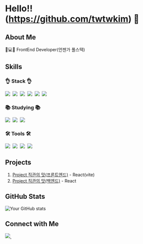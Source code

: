 # Hello!! (https://github.com/twtwkim) 👋

## About Me
🌱💻🌱 FrontEnd Developer(언젠가 풀스택)

## Skills
<h3>👌 Stack 👌</h3>
 <div>
  <img src="https://img.shields.io/badge/react-20232a.svg?style=for-the-badge&logo=react&logoColor=61DAFB" />&nbsp
   <img src="https://img.shields.io/badge/React%20Query-FF4154?style=for-the-badge&logo=react%20query&logoColor=white" />&nbsp
  <img src="https://img.shields.io/badge/javascript-F7DF1E.svg?style=for-the-badge&logo=javascript&logoColor=20232a" />&nbsp
  <img src="https://img.shields.io/badge/html5-E34F26.svg?style=for-the-badge&logo=html5&logoColor=white" />&nbsp
  <img src="https://img.shields.io/badge/styled--components-DB7093?style=for-the-badge&logo=styled-components&logoColor=ffd35b" />&nbsp
  <img src="https://img.shields.io/badge/css3-1572B6.svg?style=for-the-badge&logo=css3&logoColor=white" />&nbsp
 </div>
<h3>📚 Studying 📚</h3>
<div>
  <img src="https://img.shields.io/badge/typescript-007ACC.svg?style=for-the-badge&logo=typescript&logoColor=white" />&nbsp
  <img src="https://img.shields.io/badge/python-3670A0?style=for-the-badge&logo=python&logoColor=ffdd54" />&nbsp
  <img src="https://img.shields.io/badge/pandas-150458.svg?style=for-the-badge&logo=pandas&logoColor=white" />&nbsp
</div>
<h3>🛠 Tools 🛠</h3>
<div>
  <img src="https://img.shields.io/badge/git-F05033.svg?style=for-the-badge&logo=git&logoColor=white" />&nbsp
  <img src="https://img.shields.io/badge/github-181717.svg?style=for-the-badge&logo=github&logoColor=white" />&nbsp
  <img src="https://img.shields.io/badge/Notion-F3F3F3.svg?style=for-the-badge&logo=notion&logoColor=black" />&nbsp
  <img src="https://img.shields.io/badge/VSCode-2C2C32.svg?style=for-the-badge&logo=visual-studio-code&logoColor=22ABF3" />&nbsp
</div>

## Projects
1. [Project 직관의 맛(프론트엔드)](https://github.com/twtwkim/project.React.git) - React(vite)
2. [Project 직관의 맛(백엔드)](https://github.com/twtwkim/project.React-Server.git) - React

## GitHub Stats
![Your GitHub stats](https://github-readme-stats.vercel.app/api?username=twtwkim&show_icons=true&theme=radical)

## Connect with Me
<a href="mailto:alfog23@gmail.com">
    <img
      src="https://img.shields.io/badge/alfog23@gmail.com-D14836?style=for-the-badge&logo=gmail&logoColor=white"/>&nbsp
</a>

